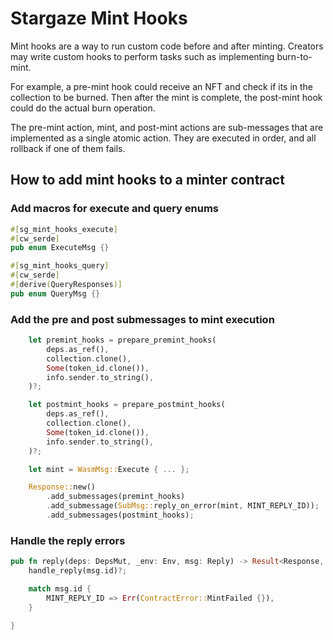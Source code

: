 # Stargaze Mint Hooks

Mint hooks are a way to run custom code before and after minting. Creators may write custom hooks to perform tasks such as implementing burn-to-mint.

For example, a pre-mint hook could receive an NFT and check if its in the collection to be burned. Then after the mint is complete, the post-mint hook could do the actual burn operation.

The pre-mint action, mint, and post-mint actions are sub-messages that are implemented as a single atomic action. They are executed in order, and all rollback if one of them fails.

## How to add mint hooks to a minter contract

### Add macros for execute and query enums

```rs
#[sg_mint_hooks_execute]
#[cw_serde]
pub enum ExecuteMsg {}

#[sg_mint_hooks_query]
#[cw_serde]
#[derive(QueryResponses)]
pub enum QueryMsg {}
```

### Add the pre and post submessages to mint execution

```rs
    let premint_hooks = prepare_premint_hooks(
        deps.as_ref(),
        collection.clone(),
        Some(token_id.clone()),
        info.sender.to_string(),
    )?;

    let postmint_hooks = prepare_postmint_hooks(
        deps.as_ref(),
        collection.clone(),
        Some(token_id.clone()),
        info.sender.to_string(),
    )?;

    let mint = WasmMsg::Execute { ... };

    Response::new()
        .add_submessages(premint_hooks)
        .add_submessage(SubMsg::reply_on_error(mint, MINT_REPLY_ID));
        .add_submessages(postmint_hooks);
```

### Handle the reply errors

```rs
pub fn reply(deps: DepsMut, _env: Env, msg: Reply) -> Result<Response, ContractError> {
    handle_reply(msg.id)?;

    match msg.id {
        MINT_REPLY_ID => Err(ContractError::MintFailed {}),
    }

}
```
